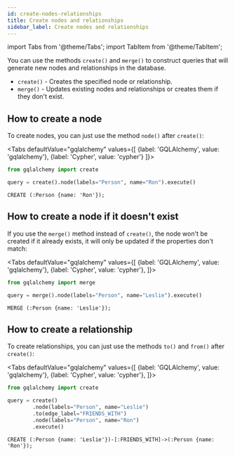 ```yaml
---
id: create-nodes-relationships
title: Create nodes and relationships
sidebar_label: Create nodes and relationships
---
```


import Tabs from '@theme/Tabs';
import TabItem from '@theme/TabItem';

You can use the methods `create()` and `merge()` to construct queries that will
generate new nodes and relationships in the database.

- `create()` - Creates the specified node or relationship.
- `merge()` - Updates existing nodes and relationships or creates them if they
  don't exist.

## How to create a node

To create nodes, you can just use the method `node()` after `create()`:

<Tabs
  defaultValue="gqlalchemy"
  values={[
    {label: 'GQLAlchemy', value: 'gqlalchemy'},
    {label: 'Cypher', value: 'cypher'}
  ]}>
  <TabItem value="gqlalchemy">

```python
from gqlalchemy import create

query = create().node(labels="Person", name="Ron").execute()
```

  </TabItem>
  <TabItem value="cypher">

```cypher
CREATE (:Person {name: 'Ron'});
```

</TabItem>
</Tabs>

## How to create a node if it doesn't exist

If you use the `merge()` method instead of `create()`, the node won't be created
if it already exists, it will only be updated if the properties don't match:

<Tabs
  defaultValue="gqlalchemy"
  values={[
    {label: 'GQLAlchemy', value: 'gqlalchemy'},
    {label: 'Cypher', value: 'cypher'},
  ]}>
  <TabItem value="gqlalchemy">

```python
from gqlalchemy import merge

query = merge().node(labels="Person", name="Leslie").execute()
```

  </TabItem>
  <TabItem value="cypher">

```cypher
MERGE (:Person {name: 'Leslie'});
```

</TabItem>
</Tabs>

## How to create a relationship

To create relationships, you can just use the methods `to()` and `from()` after
`create()`:

<Tabs
  defaultValue="gqlalchemy"
  values={[
    {label: 'GQLAlchemy', value: 'gqlalchemy'},
    {label: 'Cypher', value: 'cypher'},
  ]}>
  <TabItem value="gqlalchemy">

```python
from gqlalchemy import create

query = create()
        .node(labels="Person", name="Leslie")
        .to(edge_label="FRIENDS_WITH")
        .node(labels="Person", name="Ron")
        .execute()
```

  </TabItem>
  <TabItem value="cypher">

```cypher
CREATE (:Person {name: 'Leslie'})-[:FRIENDS_WITH]->(:Person {name: 'Ron'});
```
  
</TabItem>
</Tabs>
